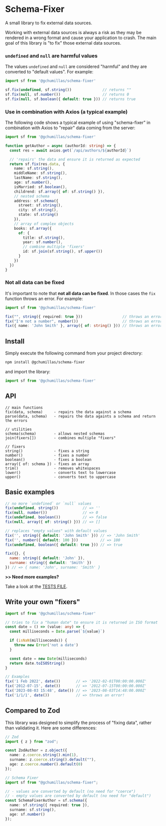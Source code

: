 # Schema-Fixer

A small library to fix external data sources.

Working with external data sources is always a risk as they may be rendered in a wrong format and cause your application to crash. The main goal of this library is "to fix" those external data sources.

### `undefined` and `null` are harmful values

The values `undefined` and `null` are considered "harmful" and they are converted to "default values". For example:

```ts
import sf from '@gchumillas/schema-fixer'

sf.fix(undefined, sf.string())              // returns ""
sf.fix(null, sf.number())                   // returns 0
sf.fix(null, sf.boolean({ default: true })) // returns true
```

### Use in combination with Axios (a typical example)

The following code shows a typical example of using "schema-fixer" in combination with Axios to "repair" data coming from the server:

```ts
import sf from '@gchumillas/schema-fixer'

function getAuthor = async (authorId: string) => {
  const res = await axios.get(`/api/authors/${authorId}`)

  // 'repairs' the data and ensure it is returned as expected
  return sf.fix(res.data, {
    name: sf.string(),
    middleName: sf.string(),
    lastName: sf.string(),
    age: sf.number(),
    isMarried: sf.boolean(),
    childrend: sf.array({ of: sf.string() }),
    // nested schema
    address: sf.schema({
      street: sf.string(),
      city: sf.string(),
      state: sf.string()
    }),
    // array of complex objects
    books: sf.array({
      of: {
        title: sf.string(),
        year: sf.number(),
        // combine multiple 'fixers'
        id: sf.join(sf.string(), sf.upper())
      }
    })
  })
}
```

### Not all data can be fixed

It's important to note that **not all data can be fixed**. In those cases the `fix` function throws an error. For example:

```ts
import sf from '@gchumillas/schema-fixer'

fix("", string({ required: true }))                  // throws an error
fix("I'm not a number", number())                    // throws an error
fix({ name: 'John Smith' }, array({ of: string() })) // throws an error
```

## Install

Simply execute the following command from your project directory:

```bash
npm install @gchumillas/schema-fixer
```

and import the library:

```js
import sf from '@gchumillas/schema-fixer'
```

## API

```
// main functions
fix(data, schema)     - repairs the data against a schema
parse(data, schema)   - repairs the data againts a schema and return the errors

// utilities
schema(schema)        - allows nested schemas
join(fixers[])        - combines multiple "fixers"

// fixers
string()              - fixes a string
number()              - fixes a number
boolean()             - fixes a boolean
array({ of: schema }) - fixes an array
trim()                - removes whitespaces
lower()               - converts text to lowercase
upper()               - converts text to uppercase
```

## Basic examples

```js
// no more `undefined` or `null` values
fix(undefined, string())           // => ''
fix(null, number())                // => 0
fix(undefined, boolean())          // => false
fix(null, array({ of: string() })) // => []

// replaces "empty values" with default values
fix('', string({ default: 'John Smith' })) // => 'John Smith'
fix('', number({ default: 100 }))          // => 100
fix(undefined, boolean({ default: true })) // => true

fix({}, {
  name: string({ default: 'John' }),
  surname: string({ default: 'Smith' })
}) // => { name: 'John', surname: 'Smith' }
```

**>> Need more examples?**

Take a look at the [TESTS FILE](./src/index.test.js).

## Write your own "fixers"

```ts
import sf from '@gchumillas/schema-fixer'

// tries to fix a "human date" to ensure it is returned in ISO format
const date = () => (value: any) => {
  const milliseconds = Date.parse(`${value}`)

  if (isNaN(milliseconds)) {
    throw new Error('not a date')
  }

  const date = new Date(milliseconds)
  return date.toISOString()
}

// Examples
fix('1 Feb 2022', date())       // => '2022-02-01T00:00:00.000Z'
fix('2012-07-15', date())       // => '2012-07-15T00:00:00.000Z'
fix('2023-08-03 15:48', date()) // => '2023-08-03T14:48:00.000Z'
fix('1/1/1', date())            // => throws an error!
```

## Compared to Zod

This library was designed to simplify the process of "fixing data", rather than validating it. Here are some differences:

```ts
// Zod
import { z } from "zod";

const ZodAuthor = z.object({
  name: z.coerce.string().min(1),
  surname: z.coerce.string().default(""),
  age: z.coerce.number().default(0)
});

// Schema Fixer
import sf from "@gchumillas/schema-fixer";

// - values are converted by default (no need for "coerce")
// - empty values are converted by default (no need for "default")
const SchemaFixerAuthor = sf.schema({
  name: sf.string({ required: true }),
  surname: sf.string(),
  age: sf.number()
});
```